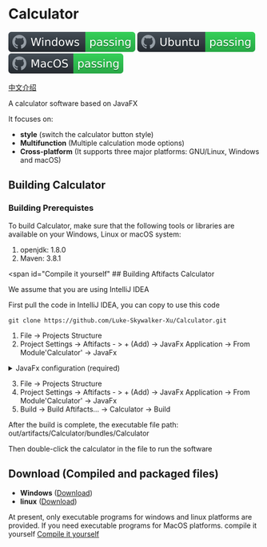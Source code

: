 # Calculator

![Windows](https://github.com/Luke-Skywalker-Xu/IconPark/blob/main/resources/Img/badge_Windows.svg)
![Ubuntu](https://github.com/Luke-Skywalker-Xu/IconPark/blob/main/resources/Img/badge_Ubuntu.svg)
![MacOS](https://github.com/Luke-Skywalker-Xu/IconPark/blob/main/resources/Img/badge_MacOS.svg)

[中文介绍](README_zh.md)

A calculator software based on JavaFX

It focuses on:
 - **style** (switch the calculator button style)
 - **Multifunction** (Multiple calculation mode options)
 - **Cross-platform** (It supports three major platforms: GNU/Linux, Windows and macOS)
 
 ## Building Calculator
 ### Building Prerequistes
To build Calculator, make sure that the following tools or libraries are available on your Windows, Linux or macOS system:
1. openjdk: 1.8.0
1. Maven: 3.8.1

<span id="Compile it yourself" ## Building Aftifacts Calculator</span>
 
We assume that you are using IntelliJ IDEA

First pull the code in IntelliJ IDEA, you can copy to use this code
 
<pre><code>git clone https://github.com/Luke-Skywalker-Xu/Calculator.git</code></pre>

1. File -> Projects Structure 
2. Project Settings -> Aftifacts - > + (Add) -> JavaFx Application -> From Module'Calculator' -> JavaFx

<details>
<summary>JavaFx configuration (required)</summary>

1. Application class -> MainApplication(org.luke) -> OK
1. Title: Calculator 
1. Native bundle: all
1. Apply

</details>

3. File -> Projects Structure 
4. Project Settings -> Aftifacts - > + (Add) -> JavaFx Application -> From Module'Calculator' -> JavaFx
5. Build -> Build Aftifacts... -> Calculator -> Build

After the build is complete, the executable file path: out/artifacts/Calculator/bundles/Calculator

Then double-click the calculator in the file to run the software

 ## Download (Compiled and packaged files)
 
  - **Windows** ([Download](https://github.com/Luke-Skywalker-Xu/Calculator/releases))
  - **linux** ([Download](https://github.com/Luke-Skywalker-Xu/Calculator/releases))

At present, only executable programs for windows and linux platforms are provided. If you need executable programs for MacOS platforms.
compile it yourself
<a href="Compile it yourself">Compile it yourself</a>



